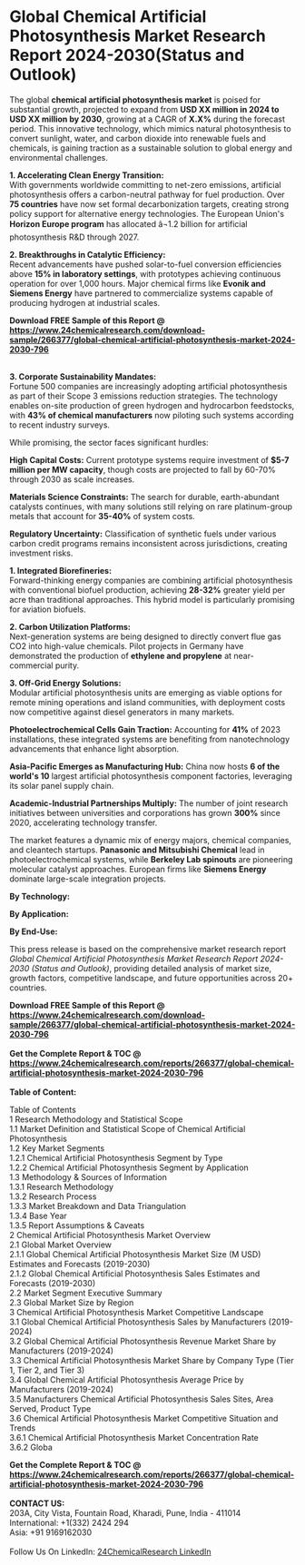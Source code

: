 <h1>Global Chemical Artificial Photosynthesis Market Research Report 2024-2030(Status and Outlook)</h1><p>The global <strong>chemical artificial photosynthesis market</strong> is poised for substantial growth, projected to expand from <strong>USD XX million in 2024 to USD XX million by 2030</strong>, growing at a CAGR of <strong>X.X%</strong> during the forecast period. This innovative technology, which mimics natural photosynthesis to convert sunlight, water, and carbon dioxide into renewable fuels and chemicals, is gaining traction as a sustainable solution to global energy and environmental challenges.</p><p><strong>1. Accelerating Clean Energy Transition:</strong><br>
With governments worldwide committing to net-zero emissions, artificial photosynthesis offers a carbon-neutral pathway for fuel production. Over <strong>75 countries</strong> have now set formal decarbonization targets, creating strong policy support for alternative energy technologies. The European Union's <strong>Horizon Europe program</strong> has allocated â¬1.2 billion for artificial photosynthesis R&amp;D through 2027.</p><p><strong>2. Breakthroughs in Catalytic Efficiency:</strong><br>
Recent advancements have pushed solar-to-fuel conversion efficiencies above <strong>15% in laboratory settings</strong>, with prototypes achieving continuous operation for over 1,000 hours. Major chemical firms like <strong>Evonik and Siemens Energy</strong> have partnered to commercialize systems capable of producing hydrogen at industrial scales.</p><div><b>Download FREE Sample of this Report @ 
            <a href="https://www.24chemicalresearch.com/download-sample/266377/global-chemical-artificial-photosynthesis-market-2024-2030-796">
            https://www.24chemicalresearch.com/download-sample/266377/global-chemical-artificial-photosynthesis-market-2024-2030-796</a></b></div><br><p><strong>3. Corporate Sustainability Mandates:</strong><br>
Fortune 500 companies are increasingly adopting artificial photosynthesis as part of their Scope 3 emissions reduction strategies. The technology enables on-site production of green hydrogen and hydrocarbon feedstocks, with <strong>43% of chemical manufacturers</strong> now piloting such systems according to recent industry surveys.</p><p>While promising, the sector faces significant hurdles:</p><p><strong>High Capital Costs:</strong> Current prototype systems require investment of <strong>$5-7 million per MW capacity</strong>, though costs are projected to fall by 60-70% through 2030 as scale increases.</p><p><strong>Materials Science Constraints:</strong> The search for durable, earth-abundant catalysts continues, with many solutions still relying on rare platinum-group metals that account for <strong>35-40%</strong> of system costs.</p><p><strong>Regulatory Uncertainty:</strong> Classification of synthetic fuels under various carbon credit programs remains inconsistent across jurisdictions, creating investment risks.</p><p><strong>1. Integrated Biorefineries:</strong><br>
Forward-thinking energy companies are combining artificial photosynthesis with conventional biofuel production, achieving <strong>28-32%</strong> greater yield per acre than traditional approaches. This hybrid model is particularly promising for aviation biofuels.</p><p><strong>2. Carbon Utilization Platforms:</strong><br>
Next-generation systems are being designed to directly convert flue gas CO2 into high-value chemicals. Pilot projects in Germany have demonstrated the production of <strong>ethylene and propylene</strong> at near-commercial purity.</p><p><strong>3. Off-Grid Energy Solutions:</strong><br>
Modular artificial photosynthesis units are emerging as viable options for remote mining operations and island communities, with deployment costs now competitive against diesel generators in many markets.</p><p><strong>Photoelectrochemical Cells Gain Traction:</strong> Accounting for <strong>41%</strong> of 2023 installations, these integrated systems are benefiting from nanotechnology advancements that enhance light absorption.</p><p><strong>Asia-Pacific Emerges as Manufacturing Hub:</strong> China now hosts <strong>6 of the world's 10</strong> largest artificial photosynthesis component factories, leveraging its solar panel supply chain.</p><p><strong>Academic-Industrial Partnerships Multiply:</strong> The number of joint research initiatives between universities and corporations has grown <strong>300%</strong> since 2020, accelerating technology transfer.</p><p>The market features a dynamic mix of energy majors, chemical companies, and cleantech startups. <strong>Panasonic and Mitsubishi Chemical</strong> lead in photoelectrochemical systems, while <strong>Berkeley Lab spinouts</strong> are pioneering molecular catalyst approaches. European firms like <strong>Siemens Energy</strong> dominate large-scale integration projects.</p><p><strong>By Technology:</strong></p><p><strong>By Application:</strong></p><p><strong>By End-Use:</strong></p><p>This press release is based on the comprehensive market research report <em>Global Chemical Artificial Photosynthesis Market Research Report 2024-2030 (Status and Outlook)</em>, providing detailed analysis of market size, growth factors, competitive landscape, and future opportunities across 20+ countries.</p><div><b>Download FREE Sample of this Report @ 
            <a href="https://www.24chemicalresearch.com/download-sample/266377/global-chemical-artificial-photosynthesis-market-2024-2030-796">
            https://www.24chemicalresearch.com/download-sample/266377/global-chemical-artificial-photosynthesis-market-2024-2030-796</a></b></div><br><div><b>Get the Complete Report & TOC @ 
            <a href="https://www.24chemicalresearch.com/reports/266377/global-chemical-artificial-photosynthesis-market-2024-2030-796">
            https://www.24chemicalresearch.com/reports/266377/global-chemical-artificial-photosynthesis-market-2024-2030-796</a></b></div><br>
            <b>Table of Content:</b><p>Table of Contents<br />
1 Research Methodology and Statistical Scope<br />
1.1 Market Definition and Statistical Scope of Chemical Artificial Photosynthesis<br />
1.2 Key Market Segments<br />
1.2.1 Chemical Artificial Photosynthesis Segment by Type<br />
1.2.2 Chemical Artificial Photosynthesis Segment by Application<br />
1.3 Methodology & Sources of Information<br />
1.3.1 Research Methodology<br />
1.3.2 Research Process<br />
1.3.3 Market Breakdown and Data Triangulation<br />
1.3.4 Base Year<br />
1.3.5 Report Assumptions & Caveats<br />
2 Chemical Artificial Photosynthesis Market Overview<br />
2.1 Global Market Overview<br />
2.1.1 Global Chemical Artificial Photosynthesis Market Size (M USD) Estimates and Forecasts (2019-2030)<br />
2.1.2 Global Chemical Artificial Photosynthesis Sales Estimates and Forecasts (2019-2030)<br />
2.2 Market Segment Executive Summary<br />
2.3 Global Market Size by Region<br />
3 Chemical Artificial Photosynthesis Market Competitive Landscape<br />
3.1 Global Chemical Artificial Photosynthesis Sales by Manufacturers (2019-2024)<br />
3.2 Global Chemical Artificial Photosynthesis Revenue Market Share by Manufacturers (2019-2024)<br />
3.3 Chemical Artificial Photosynthesis Market Share by Company Type (Tier 1, Tier 2, and Tier 3)<br />
3.4 Global Chemical Artificial Photosynthesis Average Price by Manufacturers (2019-2024)<br />
3.5 Manufacturers Chemical Artificial Photosynthesis Sales Sites, Area Served, Product Type<br />
3.6 Chemical Artificial Photosynthesis Market Competitive Situation and Trends<br />
3.6.1 Chemical Artificial Photosynthesis Market Concentration Rate<br />
3.6.2 Globa</p><div><b>Get the Complete Report & TOC @ 
            <a href="https://www.24chemicalresearch.com/reports/266377/global-chemical-artificial-photosynthesis-market-2024-2030-796">
            https://www.24chemicalresearch.com/reports/266377/global-chemical-artificial-photosynthesis-market-2024-2030-796</a></b></div><br><b>CONTACT US:</b><br>
            203A, City Vista, Fountain Road, Kharadi, Pune, India - 411014<br>
            International: +1(332) 2424 294<br>
            Asia: +91 9169162030 <br><br>
            Follow Us On LinkedIn: <a href="https://www.linkedin.com/company/24chemicalresearch/">24ChemicalResearch LinkedIn</a>